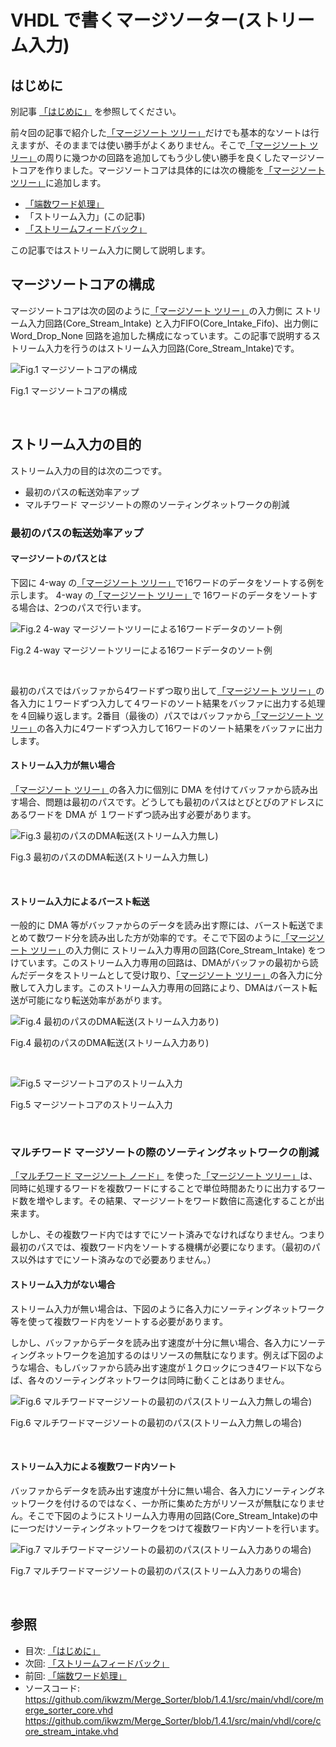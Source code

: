 
# VHDL で書くマージソーター(ストリーム入力)



## はじめに


別記事 [「はじめに」] を参照してください。

前々回の記事で紹介した[「マージソート ツリー」]だけでも基本的なソートは行えますが、そのままでは使い勝手がよくありません。そこで[「マージソート ツリー」]の周りに幾つかの回路を追加してもう少し使い勝手を良くしたマージソートコアを作りました。マージソートコアは具体的には次の機能を[「マージソート ツリー」]に追加します。
  * [「端数ワード処理」]	
  * 「ストリーム入力」(この記事)
  * [「ストリームフィードバック」]



この記事ではストリーム入力に関して説明します。




## マージソートコアの構成


マージソートコアは次の図のように[「マージソート ツリー」]の入力側に ストリーム入力回路(Core_Stream_Intake) と入力FIFO(Core_Intake_Fifo)、出力側にWord_Drop_None 回路を追加した構成になっています。この記事で説明するストリーム入力を行うのはストリーム入力回路(Core_Stream_Intake)です。


![Fig.1 マージソートコアの構成](image/11_merge_sort_core_2_1.jpg "Fig.1 マージソートコアの構成")

Fig.1 マージソートコアの構成

<br />




## ストリーム入力の目的


ストリーム入力の目的は次の二つです。
  * 最初のパスの転送効率アップ
  * マルチワード マージソートの際のソーティングネットワークの削減


### 最初のパスの転送効率アップ



#### マージソートのパスとは


下図に 4-way の[「マージソート ツリー」]で16ワードのデータをソートする例を示します。 4-way の[「マージソート ツリー」]で 16ワードのデータをソートする場合は、2つのパスで行います。


![Fig.2 4-way マージソートツリーによる16ワードデータのソート例](image/11_merge_sort_core_2_2.jpg "Fig.2 4-way マージソートツリーによる16ワードデータのソート例")

Fig.2 4-way マージソートツリーによる16ワードデータのソート例

<br />

最初のパスではバッファから4ワードずつ取り出して[「マージソート ツリー」]の各入力に１ワードずつ入力して４ワードのソート結果をバッファに出力する処理を４回繰り返します。2番目（最後の）パスではバッファから[「マージソート ツリー」]の各入力に4ワードずつ入力して16ワードのソート結果をバッファに出力します。




#### ストリーム入力が無い場合


[「マージソート ツリー」]の各入力に個別に DMA を付けてバッファから読み出す場合、問題は最初のパスです。どうしても最初のパスはとびとびのアドレスにあるワードを DMA が １ワードずつ読み出す必要があります。




![Fig.3 最初のパスのDMA転送(ストリーム入力無し)](image/11_merge_sort_core_2_3.jpg "Fig.3 最初のパスのDMA転送(ストリーム入力無し)")

Fig.3 最初のパスのDMA転送(ストリーム入力無し)

<br />




#### ストリーム入力によるバースト転送


一般的に DMA 等がバッファからのデータを読み出す際には、バースト転送でまとめて数ワード分を読み出した方が効率的です。そこで下図のように[「マージソート ツリー」]の入力側に ストリーム入力専用の回路(Core_Stream_Intake) をつけています。このストリーム入力専用の回路は、DMAがバッファの最初から読んだデータをストリームとして受け取り、[「マージソート ツリー」]の各入力に分散して入力します。このストリーム入力専用の回路により、DMAはバースト転送が可能になり転送効率があがります。


![Fig.4 最初のパスのDMA転送(ストリーム入力あり)](image/11_merge_sort_core_2_4.jpg "Fig.4 最初のパスのDMA転送(ストリーム入力あり)")

Fig.4 最初のパスのDMA転送(ストリーム入力あり)

<br />


![Fig.5 マージソートコアのストリーム入力](image/11_merge_sort_core_2_5.jpg "Fig.5 マージソートコアのストリーム入力")

Fig.5 マージソートコアのストリーム入力

<br />




### マルチワード マージソートの際のソーティングネットワークの削減


[「マルチワード マージソート ノード」] を使った[「マージソート ツリー」]は、同時に処理するワードを複数ワードにすることで単位時間あたりに出力するワード数を増やします。その結果、マージソートをワード数倍に高速化することが出来ます。

しかし、その複数ワード内ではすでにソート済みでなければなりません。つまり最初のパスでは、複数ワード内をソートする機構が必要になります。（最初のパス以外はすでにソート済みなので必要ありません。）


#### ストリーム入力がない場合


ストリーム入力が無い場合は、下図のように各入力にソーティングネットワーク等を使って複数ワード内をソートする必要があります。

しかし、バッファからデータを読み出す速度が十分に無い場合、各入力にソーティングネットワークを追加するのはリソースの無駄になります。例えば下図のような場合、もしバッファから読み出す速度が１クロックにつき4ワード以下ならば、各々のソーティングネットワークは同時に動くことはありません。


![Fig.6 マルチワードマージソートの最初のパス(ストリーム入力無しの場合)](image/11_merge_sort_core_2_6.jpg "Fig.6 マルチワードマージソートの最初のパス(ストリーム入力無しの場合)")

Fig.6 マルチワードマージソートの最初のパス(ストリーム入力無しの場合)

<br />








#### ストリーム入力による複数ワード内ソート


バッファからデータを読み出す速度が十分に無い場合、各入力にソーティングネットワークを付けるのではなく、一か所に集めた方がリソースが無駄になりません。そこで下図のようにストリーム入力専用の回路(Core_Stream_Intake)の中に一つだけソーティングネットワークをつけて複数ワード内ソートを行います。


![Fig.7 マルチワードマージソートの最初のパス(ストリーム入力ありの場合)](image/11_merge_sort_core_2_7.jpg "Fig.7 マルチワードマージソートの最初のパス(ストリーム入力ありの場合)")

Fig.7 マルチワードマージソートの最初のパス(ストリーム入力ありの場合)

<br />


## 参照

* 目次: [「はじめに」]
* 次回: [「ストリームフィードバック」]
* 前回: [「端数ワード処理」]
* ソースコード:   
https://github.com/ikwzm/Merge_Sorter/blob/1.4.1/src/main/vhdl/core/merge_sorter_core.vhd   
https://github.com/ikwzm/Merge_Sorter/blob/1.4.1/src/main/vhdl/core/core_stream_intake.vhd

 


[「はじめに」]: ./01_introduction.md "「VHDL で書くマージソーター(はじめに)」"
[「ワードの定義」]: ./02_word_package.md "「VHDL で書くマージソーター(ワードの定義)」"
[「ワード比較器」]: ./03_word_compare.md "「VHDL で書くマージソーター(ワード比較器)」"
[「ソーティングネットワーク」]: ./04_sorting_network.md "「VHDL で書くマージソーター(ソーティングネットワーク)」"
[「バイトニックマージソート」]: ./05_bitonic_sorter.md "「VHDL で書くマージソーター(バイトニックマージソート)」"
[「バッチャー奇偶マージソート」]: ./06_oddeven_sorter.md "「VHDL で書くマージソーター(バッチャー奇偶マージソート)」"
[「シングルワード マージソート ノード」]: ./07_merge_sort_node_single.md "「VHDL で書くマージソーター(シングルワード マージソート ノード)」"
[「マルチワード マージソート ノード」]: ./08_merge_sort_node_multi.md "「VHDL で書くマージソーター(マルチワード マージソート ノード)」"
[「マージソート ツリー」]: ./09_merge_sort_tree.md "「VHDL で書くマージソーター(マージソート ツリー)」"
[「端数ワード処理」]: ./10_merge_sort_core_1.md "「VHDL で書くマージソーター(端数ワード処理)」"
[「ストリーム入力」]: ./11_merge_sort_core_2.md "「VHDL で書くマージソーター(ストリーム入力)」"
[「ストリームフィードバック」]: ./12_merge_sort_core_3.md "「VHDL で書くマージソーター(ストリームフィードバック)」"
[「ArgSort IP」]: ./13_argsort.md "「VHDL で書くマージソーター(ArgSort IP)」"
[「ArgSort-Ultra96」]: https://github.com/ikwzm/ArgSort-Ultra96/blob/1.2.1/doc/ja/argsort-ultra96.md "「VHDL で書くマージソーター(ArgSort-Ultra96)」"
[「ArgSort-Kv260」]: https://github.com/ikwzm/ArgSort-Kv260/blob/1.2.1/doc/ja/argsort-Kv260.md "「VHDL で書くマージソーター(ArgSort-Kv260)」"
[ACRi]: https://www.acri.c.titech.ac.jp/wp "アダプティブコンピューティング研究推進体(ACRi)"
[アダプティブコンピューティング研究推進体(ACRi)]: https://www.acri.c.titech.ac.jp/wp "アダプティブコンピューティング研究推進体(ACRi)"
[「FPGAを使って基本的なアルゴリズムのソーティングを劇的に高速化(1)」]: https://www.acri.c.titech.ac.jp/wordpress/archives/132 "「FPGAを使って基本的なアルゴリズムのソーティングを劇的に高速化(1)」"
[「FPGAを使って基本的なアルゴリズムのソーティングを劇的に高速化(2)」]: https://www.acri.c.titech.ac.jp/wordpress/archives/501 "「FPGAを使って基本的なアルゴリズムのソーティングを劇的に高速化(2)」"
[「FPGAを使って基本的なアルゴリズムのソーティングを劇的に高速化(3)」]: https://www.acri.c.titech.ac.jp/wordpress/archives/2393 "「FPGAを使って基本的なアルゴリズムのソーティングを劇的に高速化(3)」"
[「FPGAを使って基本的なアルゴリズムのソーティングを劇的に高速化(4)」]: https://www.acri.c.titech.ac.jp/wordpress/archives/3888 "「FPGAを使って基本的なアルゴリズムのソーティングを劇的に高速化(4)」"
[「FPGAを使って基本的なアルゴリズムのソーティングを劇的に高速化(5)」]: https://www.acri.c.titech.ac.jp/wordpress/archives/4713 "「FPGAを使って基本的なアルゴリズムのソーティングを劇的に高速化(5)」"
